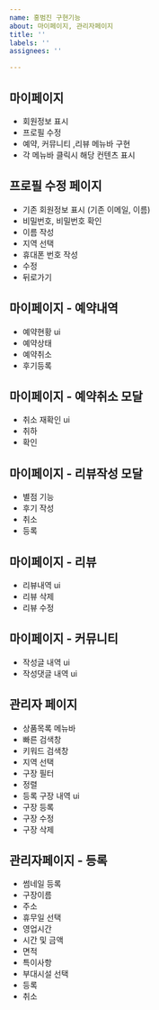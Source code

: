 ```yaml
---
name: 홍범진 구현기능
about: 마이페이지, 관리자페이지
title: ''
labels: ''
assignees: ''

---
```


## 마이페이지 

- 회원정보 표시
- 프로필 수정 
- 예약, 커뮤니티 ,리뷰 메뉴바 구현
- 각 메뉴바 클릭시 해당 컨텐츠 표시

## 프로필 수정 페이지

- 기존 회원정보 표시 (기존 이메일, 이름)
- 비밀번호, 비밀번호 확인 
- 이름 작성
- 지역 선택
- 휴대폰 번호 작성
- 수정 
- 뒤로가기 

## 마이페이지 - 예약내역

- 예약현황 ui 
- 예약상태
- 예약취소
- 후기등록

## 마이페이지 - 예약취소 모달

- 취소 재확인 ui
- 취하 
- 확인 

## 마이페이지 - 리뷰작성 모달

- 별점 기능
- 후기 작성
- 취소 
- 등록

## 마이페이지 - 리뷰

- 리뷰내역 ui
- 리뷰 삭제
- 리뷰 수정

## 마이페이지 - 커뮤니티

- 작성글 내역  ui
- 작성댓글 내역 ui

## 관리자 페이지

- 상품목록 메뉴바
- 빠른 검색창
- 키워드 검색창
- 지역 선택
- 구장 필터
- 정렬
- 등록 구장 내역 ui 
- 구장 등록
- 구장 수정
- 구장 삭제

## 관리자페이지 - 등록

- 썸네일 등록
- 구장이름
- 주소
- 휴무일 선택
- 영업시간
- 시간 및 금액
- 면적
- 특이사항 
- 부대시설 선택
- 등록
- 취소
